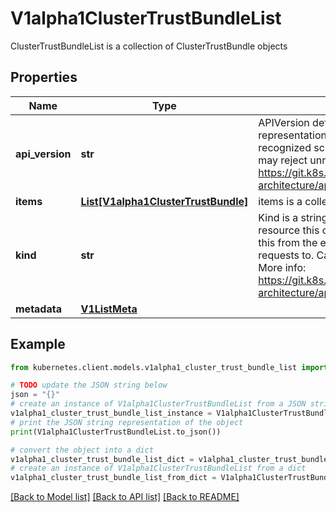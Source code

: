 # V1alpha1ClusterTrustBundleList

ClusterTrustBundleList is a collection of ClusterTrustBundle objects

## Properties

Name | Type | Description | Notes
------------ | ------------- | ------------- | -------------
**api_version** | **str** | APIVersion defines the versioned schema of this representation of an object. Servers should convert recognized schemas to the latest internal value, and may reject unrecognized values. More info: https://git.k8s.io/community/contributors/devel/sig-architecture/api-conventions.md#resources | [optional] 
**items** | [**List[V1alpha1ClusterTrustBundle]**](V1alpha1ClusterTrustBundle.md) | items is a collection of ClusterTrustBundle objects | 
**kind** | **str** | Kind is a string value representing the REST resource this object represents. Servers may infer this from the endpoint the kubernetes.client submits requests to. Cannot be updated. In CamelCase. More info: https://git.k8s.io/community/contributors/devel/sig-architecture/api-conventions.md#types-kinds | [optional] 
**metadata** | [**V1ListMeta**](V1ListMeta.md) |  | [optional] 

## Example

```python
from kubernetes.client.models.v1alpha1_cluster_trust_bundle_list import V1alpha1ClusterTrustBundleList

# TODO update the JSON string below
json = "{}"
# create an instance of V1alpha1ClusterTrustBundleList from a JSON string
v1alpha1_cluster_trust_bundle_list_instance = V1alpha1ClusterTrustBundleList.from_json(json)
# print the JSON string representation of the object
print(V1alpha1ClusterTrustBundleList.to_json())

# convert the object into a dict
v1alpha1_cluster_trust_bundle_list_dict = v1alpha1_cluster_trust_bundle_list_instance.to_dict()
# create an instance of V1alpha1ClusterTrustBundleList from a dict
v1alpha1_cluster_trust_bundle_list_from_dict = V1alpha1ClusterTrustBundleList.from_dict(v1alpha1_cluster_trust_bundle_list_dict)
```
[[Back to Model list]](../README.md#documentation-for-models) [[Back to API list]](../README.md#documentation-for-api-endpoints) [[Back to README]](../README.md)


